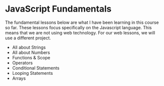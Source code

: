# JavaScript Fundamentals

The fundamental lessons below are what I have been learning in this course so far. These lessons focus specifically on the Javascript language. This means that we are not using web technology. For our web lessons, we will use a different project. 
- All about Strings
- All about Numbers 
- Functions & Scope
- Operators 
- Conditional Statements 
- Looping Statements 
- Arrays 